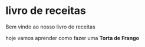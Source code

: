 # livro de receitas

Bem vindo ao nosso livro de receitas

hoje vamos aprender como fazer uma **Torta de Frango**

